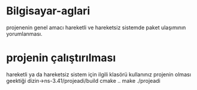# Bilgisayar-aglari
projenenin genel amacı hareketli ve hareketsiz sistemde paket ulaşımının yorumlanması.

# projenin çalıştırılması
hareketli ya da hareketsiz sistem için ilgili klasörü kullanınız
projenin olması geektiği dizin->ns-3.41/projeadi/build
cmake ..
make
./projeadi

# 


